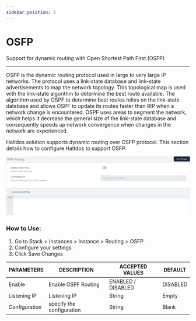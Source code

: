 ```yaml
---
sidebar_position: 2
---
```


# OSFP

Support for dynamic routing with Open Shortest Path First (OSFP)

---

OSFP is the dynamic routing protocol used in large to very large IP networks. The protocol uses a link-state database and link-state advertisements to map the network topology. This topological map is used with the link-state algorithm to determine the best route available. The algorithm used by OSPF to determine best routes relies on the link-state database and allows OSPF to update its routes faster than RIP when a network change is encountered. OSPF uses areas to segment the network, which helps it decrease the general size of the link-state database and consequently speeds up network convergence when changes in the network are experienced.

Haltdos solution supports dynamic routing over OSFP protocol. This section details how to configure Haltdos to support OSFP.

![osfp](/img/platform/osfp1.png)

### How to Use:

1. Go to Stack > Instances > Instance > Routing > OSFP
2. Configure your settings
3. Click Save Changes

| PARAMETERS    | DESCRIPTION                | ACCEPTED VALUES    | DEFAULT  |
|---------------|----------------------------|--------------------|----------|
| Enable        | Enable OSPF Routing        | ENABLED / DISABLED | DISABLED |
| Listening IP  | Listening IP               | String             | Empty    |
| Configuration | specify the configuration  | String             | Blank    |
